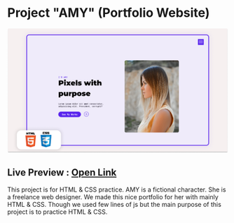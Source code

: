 # Project "AMY" (Portfolio Website)
![Watch Now](./image/ReadMeBanner.png)



## Live Preview : [Open Link](https://kandurkeerthana.github.io/portfolio_website/)

This project is for HTML & CSS practice. AMY is a fictional character. She is a freelance web designer. We made this nice portfolio for her with mainly HTML & CSS. Though we used few lines of js but the main purpose of this project is to practice HTML & CSS.
